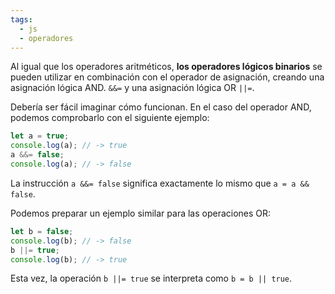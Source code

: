 ```yaml
---
tags:
  - js
  - operadores
---
```

Al igual que los operadores aritméticos, **los operadores lógicos binarios** se pueden utilizar en combinación con el operador de asignación, creando una asignación lógica AND. `&&=` y una asignación lógica OR `||=`.

Debería ser fácil imaginar cómo funcionan. En el caso del operador AND, podemos comprobarlo con el siguiente ejemplo:

```js
let a = true;
console.log(a); // -> true
a &&= false;
console.log(a); // -> false
```

La instrucción `a &&= false` significa exactamente lo mismo que `a = a && false`.

Podemos preparar un ejemplo similar para las operaciones OR:

```js
let b = false;
console.log(b); // -> false
b ||= true;
console.log(b); // -> true
```

Esta vez, la operación `b ||= true` se interpreta como `b = b || true`.